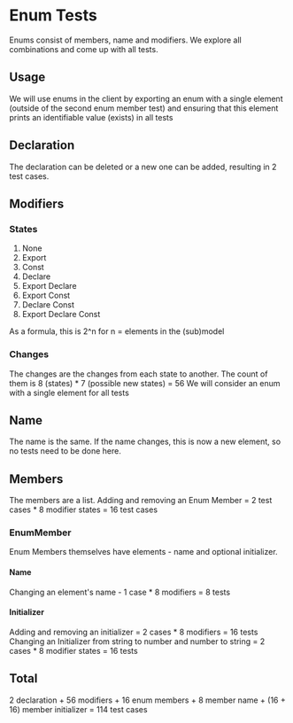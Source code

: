 # Enum Tests

Enums consist of members, name and modifiers.
We explore all combinations and come up with all tests.

## Usage

We will use enums in the client by exporting an enum with a single element (outside of the second enum member test) and ensuring that this element prints an identifiable value (exists) in all tests

## Declaration

The declaration can be deleted or a new one can be added, resulting in 2 test cases.

## Modifiers

### States

1.  None
2.  Export
3.  Const
4.  Declare
5.  Export Declare
6.  Export Const
7.  Declare Const
8.  Export Declare Const

As a formula, this is 2^n for n = elements in the (sub)model

### Changes

The changes are the changes from each state to another.
The count of them is 8 (states) \* 7 (possible new states) = 56
We will consider an enum with a single element for all tests

## Name

The name is the same.
If the name changes, this is now a new element, so no tests need to be done here.

## Members

The members are a list.
Adding and removing an Enum Member = 2 test cases \* 8 modifier states = 16 test cases

### EnumMember

Enum Members themselves have elements - name and optional initializer.

#### Name

Changing an element's name - 1 case \* 8 modifiers = 8 tests

#### Initializer

Adding and removing an initializer = 2 cases \* 8 modifiers = 16 tests
Changing an Initializer from string to number and number to string = 2 cases \* 8 modifier states = 16 tests

## Total

2 declaration + 56 modifiers + 16 enum members + 8 member name + (16 + 16) member initializer = 114 test cases
